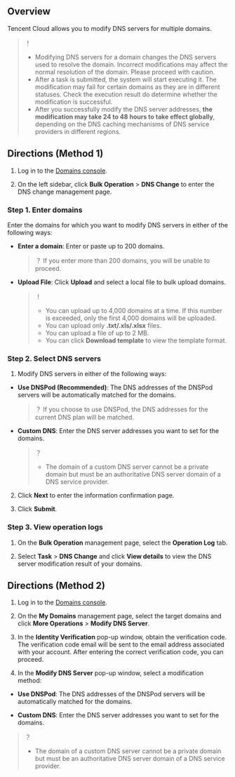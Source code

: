 ## Overview

Tencent Cloud allows you to modify DNS servers for multiple domains.

>！
> 
> - Modifying DNS servers for a domain changes the DNS servers used to resolve the domain. Incorrect modifications may affect the normal resolution of the domain. Please proceed with caution.
> - After a task is submitted, the system will start executing it. The modification may fail for certain domains as they are in different statuses. Check the execution result do determine whether the modification is successful.
> - After you successfully modify the DNS server addresses, **the modification may take 24 to 48 hours to take effect globally**, depending on the DNS caching mechanisms of DNS service providers in different regions.


## Directions (Method 1)
1. Log in to the [Domains console](https://console.cloud.tencent.com/domain/).    

2. On the left sidebar, click **Bulk Operation** > **DNS Change** to enter the DNS change management page.


### Step 1. Enter domains

Enter the domains for which you want to modify DNS servers in either of the following ways:

- **Enter a domain**: Enter or paste up to 200 domains.
  

   >？
   > If you enter more than 200 domains, you will be unable to proceed.


- **Upload File**: Click **Upload** and select a local file to bulk upload domains.
  

   >！
   >   - You can upload up to 4,000 domains at a time. If this number is exceeded, only the first 4,000 domains will be uploaded.
   >   - You can upload only **.txt/.xls/.xlsx** files.
   >   - You can upload a file of up to 2 MB.
   >   - You can click **Download template** to view the template format.


### Step 2. Select DNS servers
1. Modify DNS servers in either of the following ways:

- **Use DNSPod (Recommended)**: The DNS addresses of the DNSPod servers will be automatically matched for the domains.
  

   >？
   > If you choose to use DNSPod, the DNS addresses for the current DNS plan will be matched.
   > 

- **Custom DNS**: Enter the DNS server addresses you want to set for the domains.
  

   >？
   >- The domain of a custom DNS server cannot be a private domain but must be an authoritative DNS server domain of a DNS service provider.


2. Click **Next** to enter the information confirmation page.

3. Click **Submit**.


### Step 3. View operation logs
1. On the **Bulk Operation** management page, select the **Operation Log** tab.

2. Select **Task** > **DNS Change** and click **View details** to view the DNS server modification result of your domains.


## Directions (Method 2)
1. Log in to the [Domains console](https://console.cloud.tencent.com/domain/).   

2. On the **My Domains** management page, select the target domains and click **More Operations** > **Modify DNS Server**.

3. In the **Identity Verification** pop-up window, obtain the verification code. The verification code email will be sent to the email address associated with your account. After entering the correct verification code, you can proceed.

4. In the **Modify DNS Server** pop-up window, select a modification method:

- **Use DNSPod**: The DNS addresses of the DNSPod servers will be automatically matched for the domains.

- **Custom DNS**: Enter the DNS server addresses you want to set for the domains.
  

>？
>- The domain of a custom DNS server cannot be a private domain but must be an authoritative DNS server domain of a DNS service provider.

